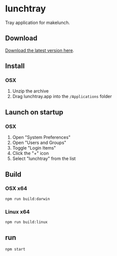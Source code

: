 # lunchtray
Tray application for makelunch.

## Download

[Download the latest version here](https://github.com/tableflip/lunchtray/releases).

## Install

### OSX

1. Unzip the archive
2. Drag lunchtray.app into the `/Applications` folder

## Launch on startup

### OSX

1. Open "System Preferences"
2. Open "Users and Groups"
3. Toggle "Login Items"
4. Click the "+" icon
5. Select "lunchtray" from the list

## Build

### OSX x64

```sh
npm run build:darwin
```

### Linux x64

```sh
npm run build:linux
```

## run

```sh
npm start
```
